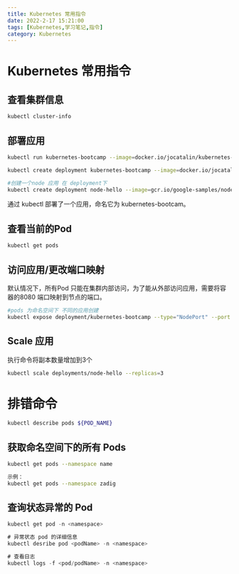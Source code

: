 ```yaml
---
title: Kubernetes 常用指令
date: 2022-2-17 15:21:00
tags: [Kubernetes,学习笔记,指令]
category: Kubernetes
---
```




# Kubernetes 常用指令



## 查看集群信息

```bash
kubectl cluster-info
```



## 部署应用

```bash
kubectl run kubernetes-bootcamp --image=docker.io/jocatalin/kubernetes-bootcamp:v1 --port=8080

kubectl create deployment kubernetes-bootcamp --image=docker.io/jocatalin/kubernetes-bootcamp:v1 --port=8080

#创建一个node 应用 在 deployment下
kubectl create deployment node-hello --image=gcr.io/google-samples/node-hello:1.0 --port=8080
```

通过 kubectl 部署了一个应用，命名它为 kubernetes-bootcam。



## 查看当前的Pod

```bash
kubectl get pods
```



## 访问应用/更改端口映射

默认情况下，所有Pod 只能在集群内部访问，为了能从外部访问应用，需要将容器的8080 端口映射到节点的端口。

```bash
#pods 为命名空间下 不同的应用创建
kubectl expose deployment/kubernetes-bootcamp --type="NodePort" --port 8080
```



## Scale 应用

执行命令将副本数量增加到3个

```bash
kubectl scale deployments/node-hello --replicas=3
```



# 排错命令

```bash
kubectl describe pods ${POD_NAME}
```



## 获取命名空间下的所有 Pods

```bash
kubectl get pods --namespace name

示例：
kubectl get pods --namespace zadig
```



## 查询状态异常的 Pod

```go
kubectl get pod -n <namespace>

# 异常状态 pod 的详细信息
kubectl desribe pod <podName> -n <namespace>

# 查看日志
kubectl logs -f <pod/podName> -n <namespace>
```

